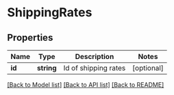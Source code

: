 # ShippingRates

## Properties
Name | Type | Description | Notes
------------ | ------------- | ------------- | -------------
**id** | **string** | Id of shipping rates | [optional] 

[[Back to Model list]](../README.md#documentation-for-models) [[Back to API list]](../README.md#documentation-for-api-endpoints) [[Back to README]](../README.md)


